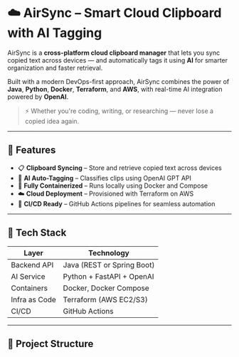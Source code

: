 # ☁️ AirSync – Smart Cloud Clipboard with AI Tagging

AirSync is a **cross-platform cloud clipboard manager** that lets you sync copied text across devices — and automatically tags it using **AI** for smarter organization and faster retrieval.

Built with a modern DevOps-first approach, AirSync combines the power of **Java**, **Python**, **Docker**, **Terraform**, and **AWS**, with real-time AI integration powered by **OpenAI**.

> ⚡ Whether you're coding, writing, or researching — never lose a copied idea again.

---

## 🚀 Features

- 📋 **Clipboard Syncing** – Store and retrieve copied text across devices
- 🧠 **AI Auto-Tagging** – Classifies clips using OpenAI GPT API
- 🐳 **Fully Containerized** – Runs locally using Docker and Compose
- ☁️ **Cloud Deployment** – Provisioned with Terraform on AWS
- 🔄 **CI/CD Ready** – GitHub Actions pipelines for seamless automation

---

## 🔧 Tech Stack

| Layer        | Technology              |
|--------------|--------------------------|
| Backend API  | Java (REST or Spring Boot) |
| AI Service   | Python + FastAPI + OpenAI |
| Containers   | Docker, Docker Compose   |
| Infra as Code| Terraform (AWS EC2/S3)   |
| CI/CD        | GitHub Actions           |

---

## 📁 Project Structure

